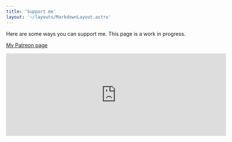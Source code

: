 ```yaml
---
title: 'Support me'
layout: '~/layouts/MarkdownLayout.astro'
---
```


Here are some ways you can support me. This page is a work in progress.

[My Patreon page](https://patreon.com/ChrisChinchilla?utm_medium=clipboard_copy&utm_source=copyLink&utm_campaign=creatorshare_creator&utm_content=join_link)

<script type="text/javascript" src="https://cdnjs.buymeacoffee.com/1.0.0/button.prod.min.js" data-name="bmc-button" data-slug="chrischinchilla" data-color="#4b555c" data-emoji=""  data-font="Lato" data-text="Buy me a coffee" data-outline-color="#ffffff" data-font-color="#ffffff" data-coffee-color="#FFDD00" ></script>

<script type='text/javascript' src='https://storage.ko-fi.com/cdn/widget/Widget_2.js'></script><script type='text/javascript'>kofiwidget2.init('Support Me on Ko-fi', '#29abe0', 'P5P3JYHDE');kofiwidget2.draw();</script> 

<iframe src="https://github.com/sponsors/ChrisChinchilla/card" title="Sponsor ChrisChinchilla" height="225" width="600" style="border: 0;"></iframe>